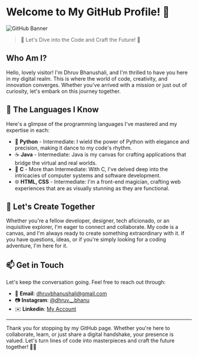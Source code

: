 # Welcome to My GitHub Profile! 🌟

![GitHub Banner](https://cdn.discordapp.com/attachments/676775305746317313/1165221537717162034/ezgif.com-gif-maker.gif?ex=6546101f&is=65339b1f&hm=ca99d6e7e21faf157f90d34f358e120c76d31db53a2e976c9d43050a541dc778&)

> 🚀 Let's Dive into the Code and Craft the Future! 🚀

## Who Am I?

Hello, lovely visitor! I'm Dhruv Bhanushali, and I'm thrilled to have you here in my digital realm. This is where the world of code, creativity, and innovation converges. Whether you've arrived with a mission or just out of curiosity, let's embark on this journey together.

## 🚀 The Languages I Know

Here's a glimpse of the programming languages I've mastered and my expertise in each:

- 🐍 **Python** - Intermediate: I wield the power of Python with elegance and precision, making it dance to my code's rhythm.
- ☕ **Java** - Intermediate: Java is my canvas for crafting applications that bridge the virtual and real worlds.
- 🌟 **C** - More than Intermediate: With C, I've delved deep into the intricacies of computer systems and software development.
- 🌐 **HTML, CSS** - Intermediate: I'm a front-end magician, crafting web experiences that are as visually stunning as they are functional.

## 🌌 Let's Create Together

Whether you're a fellow developer, designer, tech aficionado, or an inquisitive explorer, I'm eager to connect and collaborate. My code is a canvas, and I'm always ready to create something extraordinary with it. If you have questions, ideas, or if you're simply looking for a coding adventure, I'm here for it.

## 📫 Get in Touch

Let's keep the conversation going. Feel free to reach out through:

- 📧 **Email**: [dhruvbhanushali@gmail.com](mailto:dhruvbhanushali5621@example.com)
- 📷 **Instagram**: [@dhruv._.bhanu](https://www.instagram.com/dhruv._.bhanu)
- ✉️ **Linkedin**: [My Account](https://www.linkedin.com/in/dhruv-bhanushali-477a75237/)

---

Thank you for stopping by my GitHub page. Whether you're here to collaborate, learn, or just share a digital handshake, your presence is valued. Let's turn lines of code into masterpieces and craft the future together! 🚀🌌
